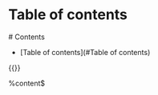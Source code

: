 # Table of contents

<div class="hidden">
# Contents

- [Table of contents](#Table of contents)

</div>

{{<toc>}}

%content$

